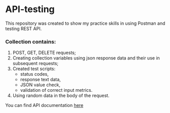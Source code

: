 # API-testing
This repository was created to show my practice skills in using Postman and testing REST API.

### Collection contains:
1. POST, GET, DELETE requests;
2. Creating collection variables using json response data and their use in subsequent requests;
3. Created test scripts:
   - status codes,
   - response text data,
   - JSON value check,
   - validation of correct input metrics.
 4. Using random data in the body of the request.

You can find API documentation [here](https://docs.google.com/document/d/1_GwAjYmz1jbiwA1T7jJFHr3rykg7Kx_tn7YkcDyGNJU/edit?usp=sharing)
